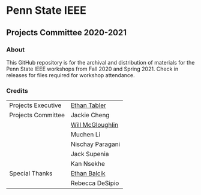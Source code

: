 # Penn State IEEE
## Projects Committee 2020-2021

### About
This GitHub repository is for the archival and distribution of materials for the Penn State IEEE workshops from Fall 2020 and Spring 2021. Check in releases for files required for workshop attendance.

### Credits
| | |
| --- | --- |
| Projects Executive | [Ethan Tabler](https://github.com/ethantabler) |
| Projects Committee | Jackie Cheng |
| | [Will McGloughlin](https://github.com/wymcg) |
| | Muchen Li |
| | Nischay Paragani |
| | Jack Supenia |
| | Kan Nsekhe |
| Special Thanks | [Ethan Balcik](https://github.com/whatsacomputertho) |
| | Rebecca DeSipio |
